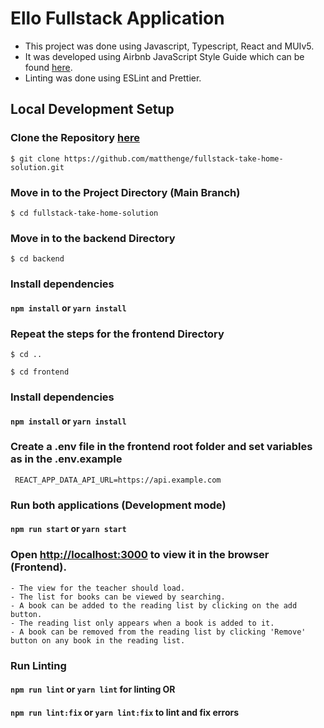 # Ello Fullstack Application

- This project was done using Javascript, Typescript, React and MUIv5.
- It was developed using Airbnb JavaScript Style Guide which can be found [here](https://airbnb.io/javascript/react/).
- Linting was done using ESLint and Prettier.

## Local Development Setup

### Clone the Repository [here](https://github.com/matthenge/fullstack-take-home-solution.git)

```
$ git clone https://github.com/matthenge/fullstack-take-home-solution.git
```

### Move in to the Project Directory (Main Branch)

```
$ cd fullstack-take-home-solution
```

### Move in to the backend Directory

```
$ cd backend
```

### Install dependencies

#### `npm install` or `yarn install`

### Repeat the steps for the frontend Directory

```
$ cd ..
```

```
$ cd frontend
```

### Install dependencies

#### `npm install` or `yarn install`

### Create a .env file in the frontend root folder and set variables as in the .env.example

```
 REACT_APP_DATA_API_URL=https://api.example.com
```

### Run both applications (Development mode)

#### `npm run start` or `yarn start`

### Open [http://localhost:3000](http://localhost:3000) to view it in the browser (Frontend).

```
- The view for the teacher should load.
- The list for books can be viewed by searching.
- A book can be added to the reading list by clicking on the add button.
- The reading list only appears when a book is added to it.
- A book can be removed from the reading list by clicking 'Remove' button on any book in the reading list.
```

### Run Linting

#### `npm run lint` or `yarn lint` for linting OR

#### `npm run lint:fix` or `yarn lint:fix` to lint and fix errors

